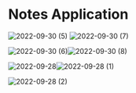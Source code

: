 # Notes Application
 
 
 ![2022-09-30 (5)](https://user-images.githubusercontent.com/77671842/193311562-7b45b4b7-88b6-4073-98c5-71c45856e28e.png) ![2022-09-30 (7)](https://user-images.githubusercontent.com/77671842/193311591-c68b7e7b-7f86-41dd-96b4-46cf45191e6d.png)

![2022-09-30 (6)](https://user-images.githubusercontent.com/77671842/193311620-3260f991-d8c0-4f82-b335-e2ac7f52be91.png)![2022-09-30 (8)](https://user-images.githubusercontent.com/77671842/193311652-036f37c0-1dce-432e-a5dc-6a2934b63bf1.png)

 
![2022-09-28](https://user-images.githubusercontent.com/77671842/193093674-bb543059-58fa-40f8-aaf9-79e2b0b7187a.png)![2022-09-28 (1)](https://user-images.githubusercontent.com/77671842/193093681-0decd051-f195-4ff4-88c6-3eb19cc1364b.png)


![2022-09-28 (2)](https://user-images.githubusercontent.com/77671842/193093686-b68eb6de-7599-4311-8199-d3c3dc4e31b6.png)
